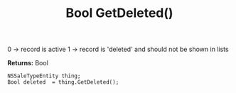 ﻿---
uid: crmscript_ref_NSSaleTypeEntity_GetDeleted
title: Bool GetDeleted()
intellisense: NSSaleTypeEntity.GetDeleted
keywords: NSSaleTypeEntity, GetDeleted
so.topic: reference
---

0 -> record is active 1 -> record is 'deleted' and should not be shown in lists

**Returns:** Bool


```crmscript
NSSaleTypeEntity thing;
Bool deleted  = thing.GetDeleted();
```


